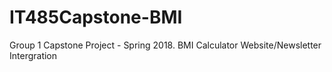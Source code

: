 # IT485Capstone-BMI
Group 1 Capstone Project - Spring 2018. BMI Calculator Website/Newsletter Intergration
